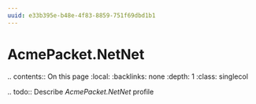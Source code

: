 ```yaml
---
uuid: e33b395e-b48e-4f83-8859-751f69dbd1b1
---
```



# AcmePacket.NetNet

.. contents:: On this page
    :local:
    :backlinks: none
    :depth: 1
    :class: singlecol

.. todo::
    Describe *AcmePacket.NetNet* profile


